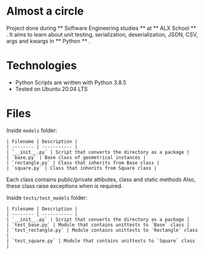 # Almost a circle
Project done during ** Software Engineering studies **
at ** ALX School ** .
It aims to learn about unit testing, serialization, deserialization,
JSON, CSV, args and kwargs in ** Python ** .

# Technologies
* Python Scripts are written with Python 3.8.5
* Tested on Ubuntu 20.04 LTS

# Files

Inside `models` folder:

    | Filename | Description |
    | -------- | ----------- |
    | `__init__.py` | Script that converts the directory as a package |
    | `base.py` | Base class of geometrical instances |
    | `rectangle.py` | Class that inherits from Base class |
    | `square.py` | Class that inherits from Square class |

Each class contains public/private attibutes, class and static methods
Also, these class raise exceptions when is required.

Inside `tests/test_models` folder:

    | Filename | Description |
    | -------- | ----------- |
    | `__init__.py` | Script that converts the directory as a package |
    | `test_base.py` | Module that contains unittests to `Base` class |
    | `test_rectangle.py` | Module contains unittests to `Rectangle` class |
    | `test_square.py` | Module that contains unittests to `Square` class |
